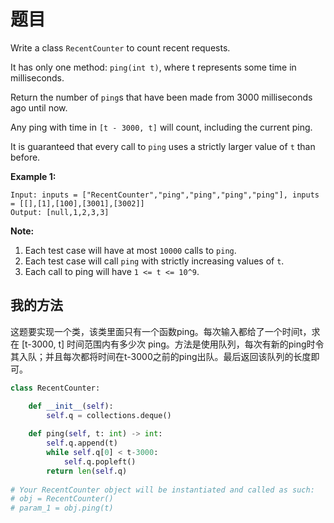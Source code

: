# 题目

Write a class `RecentCounter` to count recent requests.

It has only one method: `ping(int t)`, where t represents some time in milliseconds.

Return the number of `ping`s that have been made from 3000 milliseconds ago until now.

Any ping with time in `[t - 3000, t]` will count, including the current ping.

It is guaranteed that every call to `ping` uses a strictly larger value of `t` than before.

 

**Example 1:**

```
Input: inputs = ["RecentCounter","ping","ping","ping","ping"], inputs = [[],[1],[100],[3001],[3002]]
Output: [null,1,2,3,3]
```

 

**Note:**

1. Each test case will have at most `10000` calls to `ping`.
2. Each test case will call `ping` with strictly increasing values of `t`.
3. Each call to ping will have `1 <= t <= 10^9`.

## 我的方法

这题要实现一个类，该类里面只有一个函数ping。每次输入都给了一个时间t，求在 [t-3000, t] 时间范围内有多少次 ping。方法是使用队列，每次有新的ping时令其入队；并且每次都将时间在t-3000之前的ping出队。最后返回该队列的长度即可。

```python
class RecentCounter:

    def __init__(self):
        self.q = collections.deque()
        
    def ping(self, t: int) -> int:
        self.q.append(t)
        while self.q[0] < t-3000:
            self.q.popleft()
        return len(self.q)
    
# Your RecentCounter object will be instantiated and called as such:
# obj = RecentCounter()
# param_1 = obj.ping(t)
```



